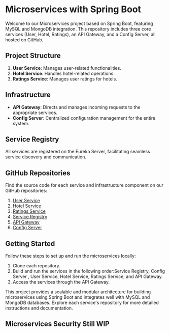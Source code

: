 # Microservices with Spring Boot

Welcome to our Microservices project based on Spring Boot, featuring MySQL and MongoDB integration. This repository includes three core services (User, Hotel, Ratings), an API Gateway, and a Config Server, all hosted on GitHub.

## Project Structure

1. **User Service**: Manages user-related functionalities.
2. **Hotel Service**: Handles hotel-related operations.
3. **Ratings Service**: Manages user ratings for hotels.

## Infrastructure

- **API Gateway**: Directs and manages incoming requests to the appropriate services.
- **Config Server**: Centralized configuration management for the entire system.

## Service Registry

All services are registered on the Eureka Server, facilitating seamless service discovery and communication.

## GitHub Repositories

Find the source code for each service and infrastructure component on our GitHub repositories:

1. [User Service](https://github.com/Prasad-RP/Microservice-Hotel-Ratings/tree/master/user-services)
2. [Hotel Service](https://github.com/Prasad-RP/Microservice-Hotel-Ratings/tree/master/hotel-services)
3. [Ratings Service](https://github.com/Prasad-RP/Microservice-Hotel-Ratings/tree/master/rating-services)
4. [Service Registry](https://github.com/Prasad-RP/Microservice-Hotel-Ratings/tree/master/service_registry)
5. [API Gateway](https://github.com/Prasad-RP/Microservice-Hotel-Ratings/tree/master/Api-Gateway)
6. [Config Server](https://github.com/Prasad-RP/Microservice-Hotel-Ratings/tree/master/config-server)

## Getting Started

Follow these steps to set up and run the microservices locally:

1. Clone each repository.
2. Build and run the services in the following order:Service Registry, Config Server , User Service, Hotel Service, Ratings Service, and API Gateway.
3. Access the services through the API Gateway.

This project provides a scalable and modular architecture for building microservices using Spring Boot and integrates well with MySQL and MongoDB databases. Explore each service's repository for more detailed instructions and documentation.

## Microservices Security Still WIP
